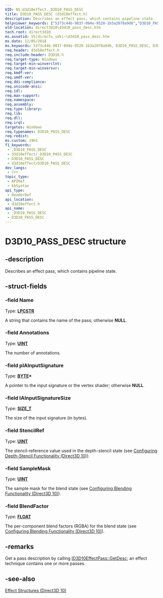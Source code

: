 ```yaml
---
UID: NS:d3d10effect._D3D10_PASS_DESC
title: D3D10_PASS_DESC (d3d10effect.h)
description: Describes an effect pass, which contains pipeline state.
helpviewer_keywords: ["5373c44b-9837-094e-9520-1b3a2078a9d6","D3D10_PASS_DESC","D3D10_PASS_DESC structure [Direct3D 10]","d3d10effect/D3D10_PASS_DESC","direct3d10.d3d10_pass_desc"]
old-location: direct3d10\d3d10_pass_desc.htm
tech.root: direct3d10
ms.assetid: VS|directx_sdk|~\d3d10_pass_desc.htm
ms.date: 12/05/2018
ms.keywords: 5373c44b-9837-094e-9520-1b3a2078a9d6, D3D10_PASS_DESC, D3D10_PASS_DESC structure [Direct3D 10], d3d10effect/D3D10_PASS_DESC, direct3d10.d3d10_pass_desc
req.header: d3d10effect.h
req.include-header: D3D10.h
req.target-type: Windows
req.target-min-winverclnt: 
req.target-min-winversvr: 
req.kmdf-ver: 
req.umdf-ver: 
req.ddi-compliance: 
req.unicode-ansi: 
req.idl: 
req.max-support: 
req.namespace: 
req.assembly: 
req.type-library: 
req.lib: 
req.dll: 
req.irql: 
targetos: Windows
req.typenames: D3D10_PASS_DESC
req.redist: 
ms.custom: 19H1
f1_keywords:
 - _D3D10_PASS_DESC
 - d3d10effect/_D3D10_PASS_DESC
 - D3D10_PASS_DESC
 - d3d10effect/D3D10_PASS_DESC
dev_langs:
 - c++
topic_type:
 - APIRef
 - kbSyntax
api_type:
 - HeaderDef
api_location:
 - d3d10effect.h
api_name:
 - _D3D10_PASS_DESC
 - D3D10_PASS_DESC
---
```


# D3D10_PASS_DESC structure


## -description

Describes an effect pass, which contains pipeline state.

## -struct-fields

### -field Name

Type: <b><a href="/windows/desktop/WinProg/windows-data-types">LPCSTR</a></b>

A string that contains the name of the pass; otherwise <b>NULL</b>.

### -field Annotations

Type: <b><a href="/windows/desktop/WinProg/windows-data-types">UINT</a></b>

The number of annotations.

### -field pIAInputSignature

Type: <b><a href="/windows/desktop/WinProg/windows-data-types">BYTE</a>*</b>

A pointer to the input signature or the vertex shader; otherwise <b>NULL</b>.

### -field IAInputSignatureSize

Type: <b><a href="/windows/desktop/WinProg/windows-data-types">SIZE_T</a></b>

The size of the input signature (in bytes).

### -field StencilRef

Type: <b><a href="/windows/desktop/WinProg/windows-data-types">UINT</a></b>

The stencil-reference value used in the depth-stencil state (see <a href="/windows/desktop/direct3d11/d3d10-graphics-programming-guide-depth-stencil">Configuring Depth-Stencil Functionality (Direct3D 10)</a>).

### -field SampleMask

Type: <b><a href="/windows/desktop/WinProg/windows-data-types">UINT</a></b>

The sample mask for the blend state (see <a href="/windows/desktop/direct3d11/d3d10-graphics-programming-guide-blend-state">Configuring Blending Functionality (Direct3D 10)</a>).

### -field BlendFactor

Type: <b><a href="/windows/desktop/WinProg/windows-data-types">FLOAT</a></b>

The per-component blend factors (RGBA) for the blend state (see <a href="/windows/desktop/direct3d11/d3d10-graphics-programming-guide-blend-state">Configuring Blending Functionality (Direct3D 10)</a>).

## -remarks

Get a pass description by calling <a href="/windows/desktop/api/d3d10effect/nf-d3d10effect-id3d10effectpass-getdesc">ID3D10EffectPass::GetDesc</a>; an effect technique contains one or more passes.

## -see-also

<a href="/windows/desktop/direct3d10/d3d10-graphics-reference-effect-structures">Effect Structures (Direct3D 10)</a>

